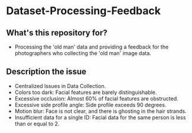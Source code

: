 # Dataset-Processing-Feedback
## What's this repository for?
+ Processing the 'old man' data and providing a feedback for the photographers who collecting the 'old man' image data.
## Description the issue
+ Centralized Issues in Data Collection.
+   Colors too dark: Facial features are barely distinguishable.
+   Excessive occlusion: Almost 60% of facial features are obstructed.
+   Excessive side profile angle: Side profile exceeds 90 degrees.
+   Motion blur: Face is not clear, and there is ghosting in the hair strands.
+   Insufficient data for a single ID: Facial data for the same person is less than or equal to 2.

